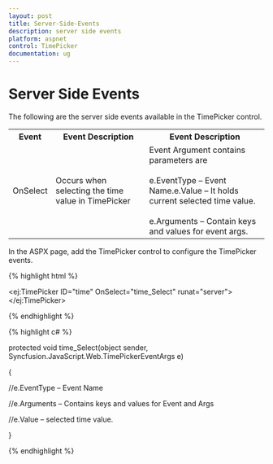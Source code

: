 ```yaml
---
layout: post
title: Server-Side-Events
description: server side events
platform: aspnet
control: TimePicker
documentation: ug
---
```


# Server Side Events

The following are the server side events available in the TimePicker control.

<table>
<tr>
<th>
Event</th><th>
Event Description</th><th>
Event Description</th></tr>
<tr>
<td>
OnSelect</td><td>
Occurs when selecting the time value in TimePicker </td><td>
Event Argument contains parameters are<br/><br/>
e.EventType – Event Name.e.Value – It holds current selected time value.<br/><br/>
e.Arguments – Contain keys and values for event args.<br/>
</td></tr>
</table>


In the ASPX page, add the TimePicker control to configure the TimePicker events.

{% highlight html %}

<ej:TimePicker ID="time" OnSelect="time_Select" runat="server"></ej:TimePicker>

{% endhighlight %}



{% highlight c# %}



protected void time_Select(object sender, Syncfusion.JavaScript.Web.TimePickerEventArgs e)

{

//e.EventType – Event Name

//e.Arguments – Contains keys and values for Event and Args

//e.Value – selected time value.

}

{% endhighlight %}